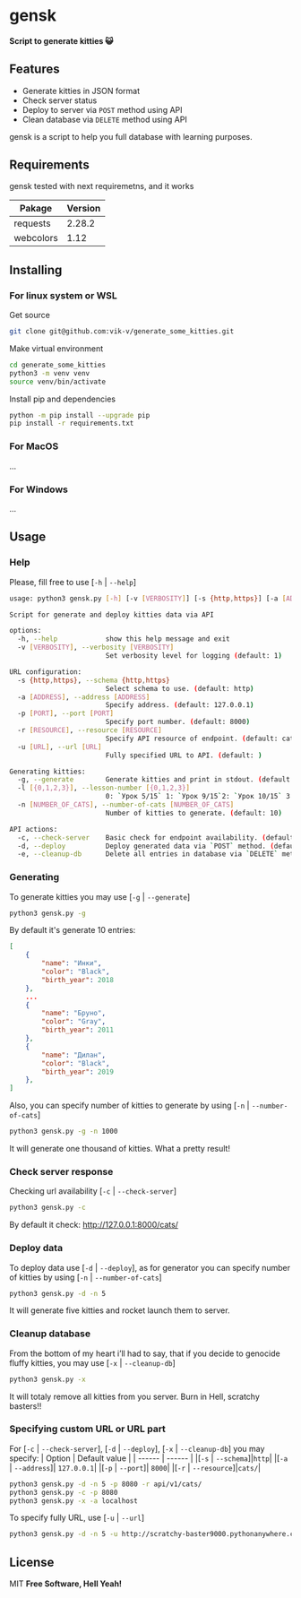 # gensk
#### Script to generate kitties  😺
## Features
- Generate kitties in JSON format
- Check server status
- Deploy to server via `POST` method using API
- Clean database via `DELETE` method using API

gensk is a script to help you full database with learning purposes.

## Requirements
gensk tested with next requiremetns, and it works

| Pakage | Version |
| ------ | ------ |
| requests | 2.28.2 |
| webcolors | 1.12 |

## Installing
### For linux system or WSL
Get source
```sh
git clone git@github.com:vik-v/generate_some_kitties.git
```
Make virtual environment
```sh
cd generate_some_kitties
python3 -m venv venv
source venv/bin/activate
```
Install pip and dependencies
```sh
python -m pip install --upgrade pip
pip install -r requirements.txt
```
### For MacOS
...
### For Windows
...

## Usage
### Help
Please, fill free to use [`-h` | `--help`]
```sh
usage: python3 gensk.py [-h] [-v [VERBOSITY]] [-s {http,https}] [-a [ADDRESS]] [-p [PORT]] [-r [RESOURCE]] [-u [URL]] [-g] [-l [{0,1,2,3}]] [-n [NUMBER_OF_CATS]] [-c | -d | -e]

Script for generate and deploy kitties data via API

options:
  -h, --help            show this help message and exit
  -v [VERBOSITY], --verbosity [VERBOSITY]
                        Set verbosity level for logging (default: 1)

URL configuration:
  -s {http,https}, --schema {http,https}
                        Select schema to use. (default: http)
  -a [ADDRESS], --address [ADDRESS]
                        Specify address. (default: 127.0.0.1)
  -p [PORT], --port [PORT]
                        Specify port number. (default: 8000)
  -r [RESOURCE], --resource [RESOURCE]
                        Specify API resource of endpoint. (default: cats/)
  -u [URL], --url [URL]
                        Fully specified URL to API. (default: )

Generating kitties:
  -g, --generate        Generate kitties and print in stdout. (default: False)
  -l [{0,1,2,3}], --lesson-number [{0,1,2,3}]
                        0: `Урок 5/15` 1: `Урок 9/15`2: `Урок 10/15` 3: `Урок 12/15`. (default: 0)
  -n [NUMBER_OF_CATS], --number-of-cats [NUMBER_OF_CATS]
                        Number of kitties to generate. (default: 10)

API actions:
  -c, --check-server    Basic check for endpoint availability. (default: False)
  -d, --deploy          Deploy generated data via `POST` method. (default: False)
  -e, --cleanup-db      Delete all entries in database via `DELETE` method. (default: False)
```

### Generating
To generate kitties you may use [`-g` | `--generate`]
```sh
python3 gensk.py -g
```
By default it's generate 10 entries:
```json
[
    {
        "name": "Инки",
        "color": "Black",
        "birth_year": 2018
    },
    ...
    {
        "name": "Бруно",
        "color": "Gray",
        "birth_year": 2011
    },
    {
        "name": "Дилан",
        "color": "Black",
        "birth_year": 2019
    },
]
```
Also, you can specify number of kitties to generate by using [`-n` |  `--number-of-cats`]
```sh
python3 gensk.py -g -n 1000
```
It will generate one thousand of kitties. What a pretty result!

### Check server response
Checking url availability [`-c` |  `--check-server`]
```sh
python3 gensk.py -c
```
By default it check: http://127.0.0.1:8000/cats/

### Deploy data
To deploy data use [`-d` | `--deploy`], as for generator you can specify number of kitties by using [`-n` |  `--number-of-cats`]
```sh
python3 gensk.py -d -n 5
```
It will generate five kitties and rocket launch them to server.

### Cleanup database
From the bottom of my heart i’ll had to say, that if you decide to genocide fluffy kitties, you may use [`-x` | `--cleanup-db`]
```sh
python3 gensk.py -x
```
It will totaly remove all kitties from you server. Burn in Hell, scratchy basters!!

### Specifying custom URL or URL part
For [`-c` | `--check-server`], [`-d` | `--deploy`], [`-x` | `--cleanup-db`] you may specify:
| Option | Default value |
| ------ | ------ |
|[`-s` \| `--schema`]|`http`|
|[`-a` \| `--address`]| `127.0.0.1`|
|[`-p` \| `--port`]| `8000`|
|[`-r` \| `--resource`]|`cats/`|
```sh
python3 gensk.py -d -n 5 -p 8080 -r api/v1/cats/
python3 gensk.py -c -p 8080
python3 gensk.py -x -a localhost
```
To specify fully URL, use [`-u` | `--url`]
```sh
python3 gensk.py -d -n 5 -u http://scratchy-baster9000.pythonanywhere.com/cats/
```
## License

MIT
**Free Software, Hell Yeah!**
